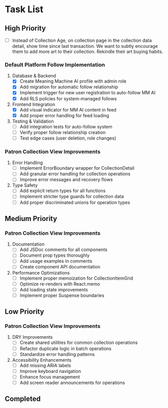 # Task List

## High Priority

- [ ] Instead of Collection Age, on collection page in the collection data detail, show time since last transaction. We want to subtly encourage them to add more art to their collection. Rekindle their art buying habits.

### Default Platform Follow Implementation
1. Database & Backend
   - [x] Create Meaning Machine AI profile with admin role
   - [x] Add migration for automatic follow relationship
   - [x] Implement trigger for new user registration to auto-follow MM AI
   - [x] Add RLS policies for system-managed follows

2. Frontend Integration
   - [x] Add visual indicator for MM AI content in feed
   - [x] Add proper error handling for feed loading

3. Testing & Validation
   - [ ] Add integration tests for auto-follow system
   - [ ] Verify proper follow relationship creation
   - [ ] Test edge cases (user deletion, role changes)

### Patron Collection View Improvements
1. Error Handling
   - [ ] Implement ErrorBoundary wrapper for CollectionDetail
   - [ ] Add granular error handling for collection operations
   - [ ] Improve error messages and recovery flows

2. Type Safety
   - [ ] Add explicit return types for all functions
   - [ ] Implement stricter type guards for collection data
   - [ ] Add proper discriminated unions for operation types

## Medium Priority

### Patron Collection View Improvements
1. Documentation
   - [ ] Add JSDoc comments for all components
   - [ ] Document prop types thoroughly
   - [ ] Add usage examples in comments
   - [ ] Create component API documentation

2. Performance Optimizations
   - [ ] Implement proper memoization for CollectionItemGrid
   - [ ] Optimize re-renders with React.memo
   - [ ] Add loading state improvements
   - [ ] Implement proper Suspense boundaries

## Low Priority

### Patron Collection View Improvements
1. DRY Improvements
   - [ ] Create shared utilities for common collection operations
   - [ ] Refactor duplicate logic in batch operations
   - [ ] Standardize error handling patterns

2. Accessibility Enhancements
   - [ ] Add missing ARIA labels
   - [ ] Improve keyboard navigation
   - [ ] Enhance focus management
   - [ ] Add screen reader announcements for operations

## Completed
